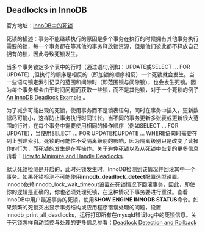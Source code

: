 ## Deadlocks in InnoDB
官方地址：[InnoDB中的死锁](https://dev.mysql.com/doc/refman/5.7/en/innodb-deadlocks.html)

死锁的描述：事务不能继续执行的原因是多个事务在执行的时候拥有其他事务执行需要的锁，每一个事务都在等其他的事务释放锁资源，但是他们彼此都不释放自己拥有的锁，因此导致死锁发生。

当多个事务锁定多个表中的行时（通过语句,例如：UPDATE或SELECT ... FOR UPDATE）,但执行的顺序是相反的（即加锁的顺序相反）一个死锁就会发生。当一些语句锁定索引记录的范围和间隙时（即范围锁与间隙锁），也会发生死锁。因为每个事务都会由于时间问题而获取一些锁，而不是其他锁，对于一个死锁的例子[An InnoDB Deadlock Example
](https://dev.mysql.com/doc/refman/5.7/en/innodb-deadlock-example.html)。

为了减少可能出现的死锁，使用事务而不是锁表语句，同时在事务中插入，更新数据尽可能小，这样防止事务执行时间过长。当不同的事务更新多张表或更新很大范围的行时，在每个事务中需要使用相同的操作顺序（例如SELECT ... FOR UPDATE），当使用SELECT ... FOR UPDATE和UPDATE ... WHERE语句时需要在列上创建索引。死锁的可能性不受隔离级别的影响，因为隔离级别只是改变了读操作的行为，而死锁的发生是在写操作。关于避免死锁以及从死锁中恢复的更多信息请看：[How to Minimize and Handle Deadlocks](https://dev.mysql.com/doc/refman/5.7/en/innodb-deadlocks-handling.html).

默认死锁检测是开启的，此时死锁发生时，InnoDB检测到该情况并回滚其中一个事务。如果死锁检测不可能使用**innodb_deadlock_detect**配置选型设置。innodb依赖innodb_lock_wait_timeout设置在死锁情况下回滚事务，因此，即使你的逻辑是正确的，你也必须处理死锁，在这种情况下事务要进行重试。查看InnoDB中用户最近事务的死锁，使用**SHOW ENGINE INNODB STATUS**命令。如果频繁的死锁突出显示事务结构或应用程序错误处理的问题，设置innodb_print_all_deadlocks，运行打印所有在mysqld错误log中的死锁信息。关于死锁怎样自动监控与处理的更多信息参看：[Deadlock Detection and Rollback](https://dev.mysql.com/doc/refman/5.7/en/innodb-deadlock-detection.html)
